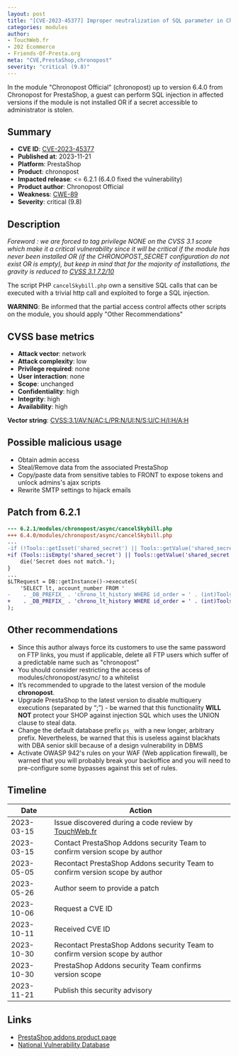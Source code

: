 ```yaml
---
layout: post
title: "[CVE-2023-45377] Improper neutralization of SQL parameter in Chronopost - Chronopost Official module for PrestaShop"
categories: modules
author:
- TouchWeb.fr
- 202 Ecommerce
- Friends-Of-Presta.org
meta: "CVE,PrestaShop,chronopost"
severity: "critical (9.8)"
---
```


In the module "Chronopost Official" (chronopost) up to version 6.4.0 from Chronopost for PrestaShop, a guest can perform SQL injection in affected versions if the module is not installed OR if a secret accessible to administrator is stolen.


## Summary

* **CVE ID**: [CVE-2023-45377](https://cve.mitre.org/cgi-bin/cvename.cgi?name=CVE-2023-45377)
* **Published at**: 2023-11-21
* **Platform**: PrestaShop
* **Product**: chronopost
* **Impacted release**: <= 6.2.1 (6.4.0 fixed the vulnerability)
* **Product author**: Chronopost Official
* **Weakness**: [CWE-89](https://cwe.mitre.org/data/definitions/89.html)
* **Severity**: critical (9.8)

## Description

*Foreword : we are forced to tag privilege NONE on the CVSS 3.1 score which make it a critical vulnerability since it will be critical if the module has never been installed OR (if the CHRONOPOST_SECRET configuration do not exist OR is empty), but keep in mind that for the majority of installations, the gravity is reduced to [CVSS 3.1 7.2/10](https://nvd.nist.gov/vuln-metrics/cvss/v3-calculator?vector=AV:N/AC:L/PR:H/UI:N/S:U/C:H/I:H/A:H)*

The script PHP `cancelSkybill.php` own a sensitive SQL calls that can be executed with a trivial http call and exploited to forge a SQL injection.

**WARNING**: Be informed that the partial access control affects other scripts on the module, you should apply "Other Recommendations"

## CVSS base metrics

* **Attack vector**: network
* **Attack complexity**: low
* **Privilege required**: none
* **User interaction**: none
* **Scope**: unchanged
* **Confidentiality**: high
* **Integrity**: high
* **Availability**: high

**Vector string**: [CVSS:3.1/AV:N/AC:L/PR:N/UI:N/S:U/C:H/I:H/A:H](https://nvd.nist.gov/vuln-metrics/cvss/v3-calculator?vector=AV:N/AC:L/PR:N/UI:N/S:U/C:H/I:H/A:H)

## Possible malicious usage

* Obtain admin access
* Steal/Remove data from the associated PrestaShop
* Copy/paste data from sensitive tables to FRONT to expose tokens and unlock admins's ajax scripts
* Rewrite SMTP settings to hijack emails

## Patch from 6.2.1

```diff
--- 6.2.1/modules/chronopost/async/cancelSkybill.php
+++ 6.4.0/modules/chronopost/async/cancelSkybill.php
...
-if (!Tools::getIsset('shared_secret') || Tools::getValue('shared_secret') != Configuration::get('CHRONOPOST_SECRET')) {
+if (Tools::isEmpty('shared_secret') || Tools::getValue('shared_secret') !== Configuration::get('CHRONOPOST_SECRET')) {
    die('Secret does not match.');
}
...
$LTRequest = DB::getInstance()->executeS(
    'SELECT lt, account_number FROM '
-    . _DB_PREFIX_ . 'chrono_lt_history WHERE id_order = ' . (int)Tools::getValue('id_order') . ' AND `cancelled` IS NULL AND lt = "' . Tools::getValue('skybill') . '"'
+    . _DB_PREFIX_ . 'chrono_lt_history WHERE id_order = ' . (int)Tools::getValue('id_order') . ' AND `cancelled` IS NULL AND lt = "' . pSQL(Tools::getValue('skybill')) . '"'
);

```

## Other recommendations

* Since this author always force its customers to use the same password on FTP links, you must if applicable, delete all FTP users which suffer of a predictable name such as "chronopost"
* You should consider restricting the access of modules/chronopost/async/ to a whitelist
* It’s recommended to upgrade to the latest version of the module **chronopost**.
* Upgrade PrestaShop to the latest version to disable multiquery executions (separated by “;”) - be warned that this functionality **WILL NOT** protect your SHOP against injection SQL which uses the UNION clause to steal data.
* Change the default database prefix `ps_` with a new longer, arbitrary prefix. Nevertheless, be warned that this is useless against blackhats with DBA senior skill because of a design vulnerability in DBMS
* Activate OWASP 942's rules on your WAF (Web application firewall), be warned that you will probably break your backoffice and you will need to pre-configure some bypasses against this set of rules.

## Timeline

| Date | Action |
|--|--|
| 2023-03-15 | Issue discovered during a code review by [TouchWeb.fr](https://www.touchweb.fr) |
| 2023-03-15 | Contact PrestaShop Addons security Team to confirm version scope by author |
| 2023-05-05 | Recontact PrestaShop Addons security Team to confirm version scope by author |
| 2023-05-26 | Author seem to provide a patch |
| 2023-10-06 | Request a CVE ID |
| 2023-10-11 | Received CVE ID |
| 2023-10-30 | Recontact PrestaShop Addons security Team to confirm version scope by author |
| 2023-10-30 | PrestaShop Addons security Team confirms version scope |
| 2023-11-21 | Publish this security advisory |

## Links

* [PrestaShop addons product page](https://addons.prestashop.com/fr/transporteurs/19561-chronopost-officiel.html)
* [National Vulnerability Database](https://nvd.nist.gov/vuln/detail/CVE-2023-45377)
